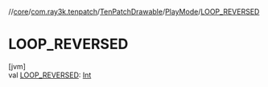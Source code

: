 //[core](../../../../index.md)/[com.ray3k.tenpatch](../../index.md)/[TenPatchDrawable](../index.md)/[PlayMode](index.md)/[LOOP_REVERSED](-l-o-o-p_-r-e-v-e-r-s-e-d.md)

# LOOP_REVERSED

[jvm]\
val [LOOP_REVERSED](-l-o-o-p_-r-e-v-e-r-s-e-d.md): [Int](https://kotlinlang.org/api/latest/jvm/stdlib/kotlin/-int/index.html)
